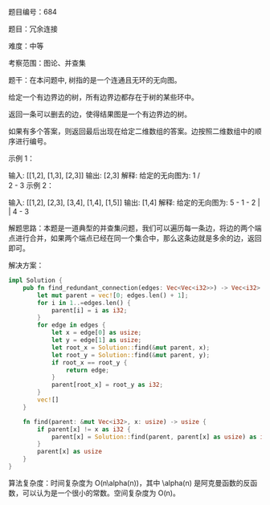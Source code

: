 题目编号：684

题目：冗余连接

难度：中等

考察范围：图论、并查集

题干：在本问题中, 树指的是一个连通且无环的无向图。

给定一个有边界边的树，所有边界边都存在于树的某些环中。

返回一条可以删去的边，使得结果图是一个有边界边的树。

如果有多个答案，则返回最后出现在给定二维数组的答案。边按照二维数组中的顺序进行编号。

示例 1：

输入: [[1,2], [1,3], [2,3]]
输出: [2,3]
解释: 给定的无向图为:
  1
 / \
2 - 3
示例 2：

输入: [[1,2], [2,3], [3,4], [1,4], [1,5]]
输出: [1,4]
解释: 给定的无向图为:
5 - 1 - 2
    |   |
    4 - 3

解题思路：本题是一道典型的并查集问题，我们可以遍历每一条边，将边的两个端点进行合并，如果两个端点已经在同一个集合中，那么这条边就是多余的边，返回即可。

解决方案：

```rust
impl Solution {
    pub fn find_redundant_connection(edges: Vec<Vec<i32>>) -> Vec<i32> {
        let mut parent = vec![0; edges.len() + 1];
        for i in 1..=edges.len() {
            parent[i] = i as i32;
        }
        for edge in edges {
            let x = edge[0] as usize;
            let y = edge[1] as usize;
            let root_x = Solution::find(&mut parent, x);
            let root_y = Solution::find(&mut parent, y);
            if root_x == root_y {
                return edge;
            }
            parent[root_x] = root_y as i32;
        }
        vec![]
    }

    fn find(parent: &mut Vec<i32>, x: usize) -> usize {
        if parent[x] != x as i32 {
            parent[x] = Solution::find(parent, parent[x] as usize) as i32;
        }
        parent[x] as usize
    }
}
```

算法复杂度：时间复杂度为 O(n\alpha(n))，其中 \alpha(n) 是阿克曼函数的反函数，可以认为是一个很小的常数。空间复杂度为 O(n)。